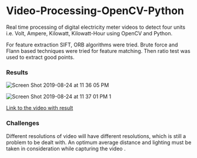 # Video-Processing-OpenCV-Python
Real time processing of digital electricity meter videos to detect four units i.e. Volt, Ampere, Kilowatt, Kilowatt-Hour using OpenCV and Python.

For feature extraction SIFT, ORB algorithms were tried. Brute force and Flann based techniques were tried for feature matching. Then ratio test was used to extract good points. 


### Results
![Screen Shot 2019-08-24 at 11 36 05 PM](https://user-images.githubusercontent.com/39693183/63641233-80e8a580-c6c8-11e9-92e4-3580cedd3f7b.png)


![Screen Shot 2019-08-24 at 11 37 01 PM 1](https://user-images.githubusercontent.com/39693183/63641234-81813c00-c6c8-11e9-990e-8c545bb14029.png)

[Link to the video with result](https://drive.google.com/open?id=1FaaPnWijvFikdoWgZjdGRic1jOd0Oh58)

### Challenges
Different resolutions of video will have different resolutions, which is still a problem to be dealt with.
An optimum average distance and lighting must be taken in consideration while capturing the video .
